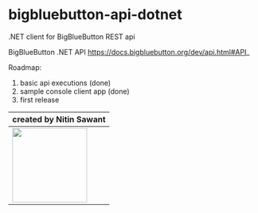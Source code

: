 # bigbluebutton-api-dotnet
.NET client for BigBlueButton REST api

BigBlueButton .NET API
https://docs.bigbluebutton.org/dev/api.html#API_

Roadmap:
1. basic api executions (done)
2. sample console client app (done)
3. first release 

| created by Nitin Sawant  |
|------------|
| <img src="https://www.google.com/a/cpanel/nitinsawant.com/images/logo.gif?service=google_gsuite" width="150"> |
